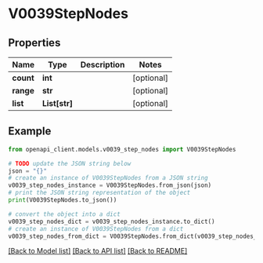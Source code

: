 # V0039StepNodes


## Properties

Name | Type | Description | Notes
------------ | ------------- | ------------- | -------------
**count** | **int** |  | [optional] 
**range** | **str** |  | [optional] 
**list** | **List[str]** |  | [optional] 

## Example

```python
from openapi_client.models.v0039_step_nodes import V0039StepNodes

# TODO update the JSON string below
json = "{}"
# create an instance of V0039StepNodes from a JSON string
v0039_step_nodes_instance = V0039StepNodes.from_json(json)
# print the JSON string representation of the object
print(V0039StepNodes.to_json())

# convert the object into a dict
v0039_step_nodes_dict = v0039_step_nodes_instance.to_dict()
# create an instance of V0039StepNodes from a dict
v0039_step_nodes_from_dict = V0039StepNodes.from_dict(v0039_step_nodes_dict)
```
[[Back to Model list]](../README.md#documentation-for-models) [[Back to API list]](../README.md#documentation-for-api-endpoints) [[Back to README]](../README.md)


